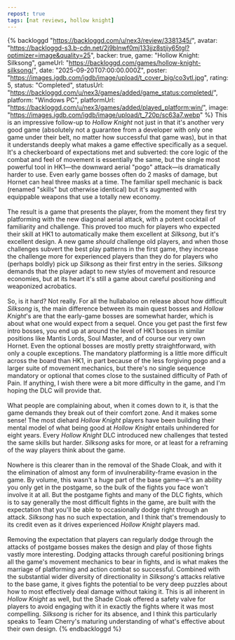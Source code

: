```yaml
---
repost: true
tags: [nat reviews, hollow knight]
---
```


{% backloggd "https://backloggd.com/u/nex3/review/3381345/",
    avatar: "https://backloggd-s3.b-cdn.net/2j9blnwf0mj133jjz8stjiy65tgl?optimizer=image&quality=25",
    backer: true,
    game: "Hollow Knight: Silksong",
    gameUrl: "https://backloggd.com/games/hollow-knight-silksong/",
    date: "2025-09-20T07:00:00.000Z",
    poster: "https://images.igdb.com/igdb/image/upload/t_cover_big/co3vtl.jpg",
    rating: 5,
    status: "Completed",
    statusUrl: "https://backloggd.com/u/nex3/games/added/game_status:completed/",
    platform: "Windows PC",
    platformUrl: "https://backloggd.com/u/nex3/games/added/played_platform:win/",
    image: "https://images.igdb.com/igdb/image/upload/t_720p/sc63a7.webp" %}
  This is an impressive follow-up to <em>Hollow Knight</em> not just in that
  it's another very good game (absolutely not a guarantee from a developer with
  only one game under their belt, no matter how successful that game was), but
  in that it understands deeply what makes a game effective specifically as a
  sequel. It's a checkerboard of expectations met and subverted: the core logic
  of the combat and feel of movement is essentially the same, but the single
  most powerful tool in HK1—the downward aerial "pogo" attack—is dramatically
  harder to use. Even early game bosses often do 2 masks of damage, but Hornet
  can heal three masks at a time. The familiar spell mechanic is back (renamed
  "skills" but otherwise identical) but it's augmented with equippable weapons
  that use a totally new economy.<br /><br />The result is a game that presents
  the player, from the moment they first try platforming with the new diagonal
  aerial attack, with a potent cocktail of familiarity and challenge. This
  proved too much for players who expected their skill at HK1 to automatically
  make them excellent at <em>Silksong</em>, but it's excellent design. A new
  game <em>should</em> challenge old players, and when those challenges subvert
  the best play patterns in the first game, they increase the challenge more for
  experienced players than they do for players who (perhaps boldly) pick up
  <em>Silksong</em> as their first entry in the series.
  <em>Silksong</em> demands that the player adapt to new styles of movement and
  resource economies, but at its heart it's still a game about careful
  positioning and weaponized acrobatics.<br /><br />So, is it hard? Not really.
  For all the hullabaloo on release about how difficult <em>Silksong</em> is,
  the main difference between its main quest bosses and <em>Hollow Knight</em>'s
  are that the early-game bosses are somewhat harder, which is about what one
  would expect from a sequel. Once you get past the first few intro bosses, you
  end up at around the level of HK1 bosses in similar positions like Mantis
  Lords, Soul Master, and of course our very own Hornet. Even the optional
  bosses are mostly pretty straightforward, with only a couple exceptions. The
  mandatory platforming is a little more difficult across the board than HK1, in
  part because of the less forgiving pogo and a larger suite of movement
  mechanics, but there's no single sequence mandatory or optional that comes
  close to the sustained difficulty of Path of Pain. If anything, I wish there
  were a bit more difficulty in the game, and I'm hoping the DLC will provide
  that.<br /><br />What people are complaining about, when it comes down to it,
  is that the game demands they break out of their comfort zone. And it makes
  some sense! The most diehard <em>Hollow Knight</em> players have been building
  their mental model of what being good at <em>Hollow Knight</em> entails
  unhindered for eight years. Every <em>Hollow Knight</em> DLC introduced new
  challenges that tested the same skills but harder. <em>Silksong</em> asks for
  more, or at least for a reframing of the way players think about the game.<br /><br />Nowhere
  is this clearer than in the removal of the Shade Cloak, and with it the
  elimination of almost any form of invulnerability-frame evasion in the game.
  By volume, this wasn't a huge part of the base game—it's an ability you only
  get in the postgame, so the bulk of the fights you face won't involve it at
  all. But the postgame fights and many of the DLC fights, which is to say
  generally the most difficult fights in the game, are built with the
  expectation that you'll be able to occasionally dodge right through an attack.
  <em>Silksong</em> has no such expectation, and I think that's tremendously to
  its credit even as it drives experienced <em>Hollow Knight</em> players
  mad.<br /><br />Removing the expectation that players can regularly dodge
  through the attacks of postgame bosses makes the design and play of those
  fights vastly more interesting. Dodging attacks through careful positioning
  brings all the game's movement mechanics to bear in fights, and is what makes
  the marriage of platforming and action combat so successful. Combined with the
  substantial wider diversity of directionality in <em>Silksong</em>'s attacks
  relative to the base game, it gives fights the potential to be very deep
  puzzles about how to most effectively deal damage without taking it. This is
  all inherent in <em>Hollow Knight</em> as well, but the Shade Cloak offered a
  safety valve for players to avoid engaging with it in exactly the fights where
  it was most compelling. <em>Silksong</em> is richer for its absence, and I
  think this particularly speaks to Team Cherry's maturing understanding of
  what's effective about their own design.
{% endbackloggd %}

